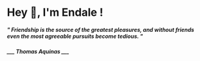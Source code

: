 <h1 title="head"> Hey 👋, I'm Endale !</h1>

**<h5><i>" Friendship is the source of the greatest pleasures, and without friends even the most agreeable pursuits become tedious. "</i></h5>**

*<b>___ Thomas Aquinas ___</b>*
